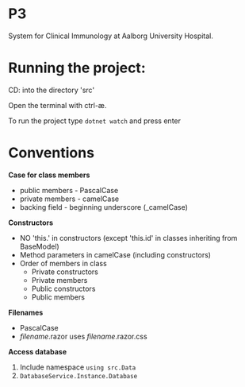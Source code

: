# P3
System for Clinical Immunology at Aalborg University Hospital.

# Running the project:
CD: into the directory 'src'

Open the terminal with ctrl-æ.

To run the project type ```dotnet watch``` and press enter



# Conventions

**Case for class members**
- public members - PascalCase
- private members - camelCase
- backing field - beginning underscore (_camelCase)

**Constructors**
- NO 'this.' in constructors (except 'this.id' in classes inheriting from BaseModel)
- Method parameters in camelCase (including constructors)
- Order of members in class
    - Private constructors
    - Private members
    - Public constructors
    - Public members

**Filenames**
- PascalCase
- *filename*.razor uses *filename*.razor.css

**Access database**
1. Include namespace ```using src.Data```
2. ```DatabaseService.Instance.Database```

